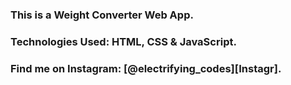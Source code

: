 ### This is a Weight Converter Web App.

### Technologies Used: HTML, CSS & JavaScript.

### Find me on Instagram: [@electrifying_codes][Instagr].

[Instagram]: https://www.instagram.com/electrifying_codes
